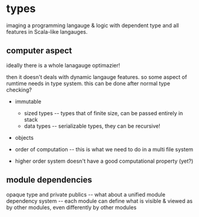 # types

imaging a programming langauge & logic with dependent type and all features in Scala-like langauges.

## computer aspect

ideally there is a whole lanagauge optimazier!

then it doesn't deals with dynamic langauge features. so some aspect of rumtime needs in type system. this can be done after normal type checking?

* immutable
    * sized types -- types that of finite size, can be passed entirely in stack
    * data types -- serializable types, they can be recursive!
* objects

* order of computation -- this is what we need to do in a multi file system

* higher order system doesn't have a good computational property (yet?)

## module dependencies

opaque type and private publics -- what about a unified module dependency system -- each module can define what is visible & viewed as by other modules, even differently by other modules
